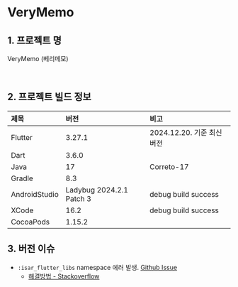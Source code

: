 # VeryMemo

## 1. 프로젝트 명
VeryMemo (베리메모)

<br>

## 2. 프로젝트 빌드 정보

|제목|버전|비고|
|:---|:---|:---|
|Flutter|3.27.1|2024.12.20. 기준 최신 버전|
|Dart|3.6.0||
|Java|17|Correto-17|
|Gradle|8.3||
|AndroidStudio|Ladybug 2024.2.1 Patch 3|debug build success|
|XCode|16.2|debug build success|
|CocoaPods|1.15.2||

## 3. 버전 이슈
- `:isar_flutter_libs` namespace 에러 발생. [Github Issue](https://github.com/isar/isar/issues/1470)
  - [해결방법 - Stackoverflow](https://stackoverflow.com/questions/79031081/flutter-isar-database-v3-1-01-namespace-not-defined)
